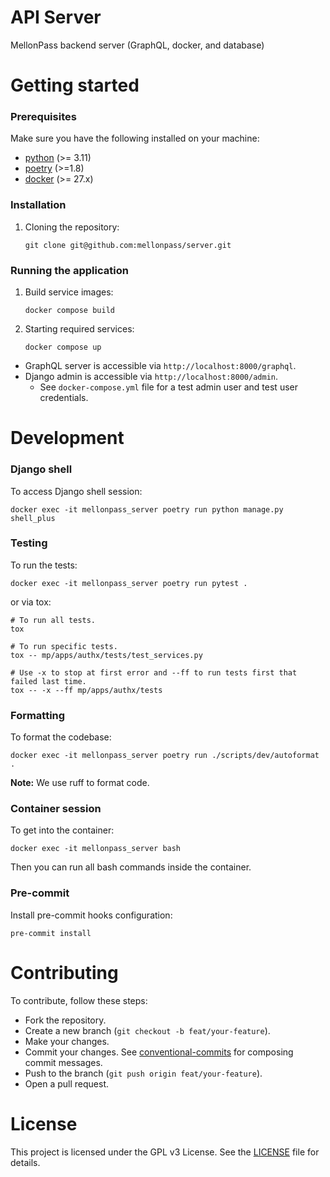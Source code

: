 # API Server

MellonPass backend server (GraphQL, docker, and database)

# Getting started

### Prerequisites

Make sure you have the following installed on your machine:

- [python](https://www.python.org/downloads/) (>= 3.11)
- [poetry](https://python-poetry.org/) (>=1.8)
- [docker](https://www.docker.com/products/docker-desktop/) (>= 27.x)

### Installation

1. Cloning the repository:

    ```
    git clone git@github.com:mellonpass/server.git
    ```

### Running the application

1. Build service images:

    ```
    docker compose build
    ```

1. Starting required services:

    ```
    docker compose up
    ```

- GraphQL server is accessible via `http://localhost:8000/graphql`.
- Django admin is accessible via `http://localhost:8000/admin`.
    - See `docker-compose.yml` file for a test admin user and test user credentials.

# Development

### Django shell

To access Django shell session:

```
docker exec -it mellonpass_server poetry run python manage.py shell_plus
```

### Testing

To run the tests:

```
docker exec -it mellonpass_server poetry run pytest .
```

or via tox:

```
# To run all tests.
tox

# To run specific tests.
tox -- mp/apps/authx/tests/test_services.py

# Use -x to stop at first error and --ff to run tests first that failed last time.
tox -- -x --ff mp/apps/authx/tests
```

### Formatting

To format the codebase:

```
docker exec -it mellonpass_server poetry run ./scripts/dev/autoformat .
```

**Note:** We use ruff to format code.

### Container session

To get into the container:

```
docker exec -it mellonpass_server bash
```

Then you can run all bash commands inside the container.

### Pre-commit

Install pre-commit hooks configuration:

```
pre-commit install
```

# Contributing

To contribute, follow these steps:

- Fork the repository.
- Create a new branch (`git checkout -b feat/your-feature`).
- Make your changes.
- Commit your changes. See [conventional-commits](https://gist.github.com/roelzkie15/3fe7635c542aee64c568535eb8ea25d3) for composing commit messages.
- Push to the branch (`git push origin feat/your-feature`).
- Open a pull request.

# License

This project is licensed under the GPL v3 License. See the [LICENSE](/LICENSE) file for details.
